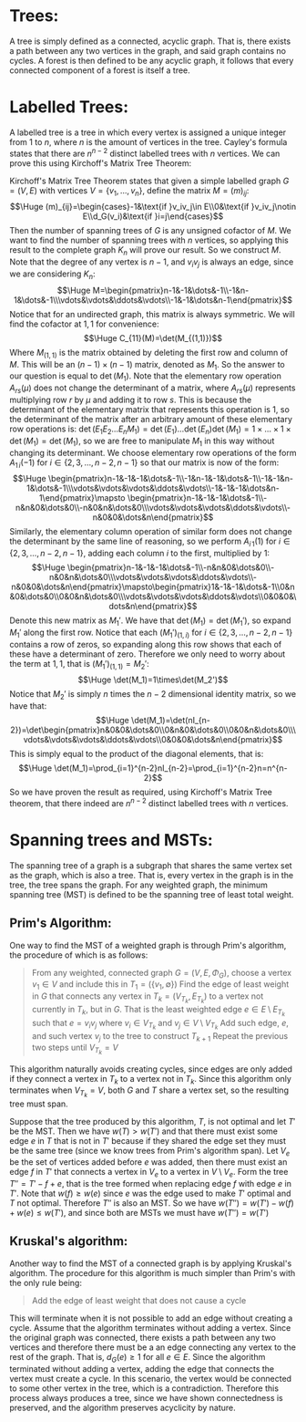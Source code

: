 # Trees:

A tree is simply defined as a connected, acyclic graph. That is, there exists a path between any two vertices in the graph, and said graph contains no cycles. A forest is then defined to be any acyclic graph, it follows that every connected component of a forest is itself a tree.

# Labelled Trees:

A labelled tree is a tree in which every vertex is assigned a unique integer from $1$ to $n$, where $n$ is the amount of vertices in the tree. Cayley's formula states that there are $n^{n-2}$ distinct labelled trees with $n$ vertices. We can prove this using Kirchoff's Matrix Tree Theorem:

Kirchoff's Matrix Tree Theorem states that given a simple labelled graph $G=(V,E)$ with vertices $V=\{v_1,\dots,v_n\}$, define the matrix $M=(m)_{ij}$:$$\Huge (m)_{ij}=\begin{cases}-1&\text{if }v_iv_j\in E\\0&\text{if }v_iv_j\notin E\\d_G(v_i)&\text{if }i=j\end{cases}$$Then the number of spanning trees of $G$ is any unsigned cofactor of $M$. We want to find the number of spanning trees with $n$ vertices, so applying this result to the complete graph $K_n$ will prove our result. So we construct $M$. Note that the degree of any vertex is $n-1$, and $v_iv_j$ is always an edge, since we are considering $K_n$:$$\Huge M=\begin{pmatrix}n-1&-1&\dots&-1\\-1&n-1&\dots&-1\\\vdots&\vdots&\ddots&\vdots\\-1&-1&\dots&n-1\end{pmatrix}$$Notice that for an undirected graph, this matrix is always symmetric. We will find the cofactor at $1,1$ for convenience:$$\Huge C_{11}(M)=\det(M_{(1,1)})$$Where $M_{(1,1)}$ is the matrix obtained by deleting the first row and column of $M$. This will be an $(n-1)\times(n-1)$ matrix, denoted as $M_1$. So the answer to our question is equal to $\det(M_1)$. Note that the elementary row operation $A_{rs}(\mu)$ does not change the determinant of a matrix, where $A_{rs}(\mu)$ represents multiplying row $r$ by $\mu$ and adding it to row $s$. This is because the determinant of the elementary matrix that represents this operation is $1$, so the determinant of the matrix after an arbitrary amount of these elementary row operations is: $\det(E_1E_2\dots E_nM_1)=\det(E_1)\dots\det(E_n)\det(M_1)=1\times\dots\times1\times\det(M_1)=\det(M_1)$, so we are free to manipulate $M_1$ in this way without changing its determinant. We choose elementary row operations of the form $A_{1\,i}(-1)$ for $i\in\{2,3,\dots,n-2,n-1\}$ so that our matrix is now of the form:
$$\Huge \begin{pmatrix}n-1&-1&-1&\dots&-1\\-1&n-1&-1&\dots&-1\\-1&-1&n-1&\dots&-1\\\vdots&\vdots&\vdots&\ddots&\vdots\\-1&-1&-1&\dots&n-1\end{pmatrix}\mapsto \begin{pmatrix}n-1&-1&-1&\dots&-1\\-n&n&0&\dots&0\\-n&0&n&\dots&0\\\vdots&\vdots&\vdots&\ddots&\vdots\\-n&0&0&\dots&n\end{pmatrix}$$
Similarly, the elementary column operation of similar form does not change the determinant by the same line of reasoning, so we perform $A_{i\,1}(1)$ for $i\in\{2,3,\dots,n-2,n-1\}$, adding each column $i$ to the first, multiplied by $1$:
$$\Huge \begin{pmatrix}n-1&-1&-1&\dots&-1\\-n&n&0&\dots&0\\-n&0&n&\dots&0\\\vdots&\vdots&\vdots&\ddots&\vdots\\-n&0&0&\dots&n\end{pmatrix}\mapsto\begin{pmatrix}1&-1&-1&\dots&-1\\0&n&0&\dots&0\\0&0&n&\dots&0\\\vdots&\vdots&\vdots&\ddots&\vdots\\0&0&0&\dots&n\end{pmatrix}$$
Denote this new matrix as $M_1'$. We have that $\det(M_1)=\det(M_1')$, so expand $M_1'$ along the first row. Notice that each $(M_1')_{(1,i)}$ for $i\in\{2,3,\dots,n-2,n-1\}$ contains a row of zeros, so expanding along this row shows that each of these have a determinant of zero. Therefore we only need to worry about the term at $1,1$, that is $(M_1')_{(1,1)}=M_2'$:$$\Huge \det(M_1)=1\times\det(M_2')$$Notice that $M_2'$ is simply $n$ times the $n-2$ dimensional identity matrix, so we have that:$$\Huge \det(M_1)=\det(nI_{n-2})=\det\begin{pmatrix}n&0&0&\dots&0\\0&n&0&\dots&0\\0&0&n&\dots&0\\\vdots&\vdots&\vdots&\ddots&\vdots\\0&0&0&\dots&n\end{pmatrix}$$This is simply equal to the product of the diagonal elements, that is:$$\Huge \det(M_1)=\prod_{i=1}^{n-2}nI_{n-2}=\prod_{i=1}^{n-2}n=n^{n-2}$$So we have proven the result as required, using Kirchoff's Matrix Tree theorem, that there indeed are $n^{n-2}$ distinct labelled trees with $n$ vertices.

# Spanning trees and MSTs:

The spanning tree of a graph is a subgraph that shares the same vertex set as the graph, which is also a tree. That is, every vertex in the graph is in the tree, the tree spans the graph. For any weighted graph, the minimum spanning tree (MST) is defined to be the spanning tree of least total weight. 

## Prim's Algorithm:
One way to find the MST of a weighted graph is through Prim's algorithm, the procedure of which is as follows:
> From any weighted, connected graph $G=(V,E,\Phi_G)$, choose a vertex $v_1\in V$ and include this in $T_1=(\{v_1,\emptyset\})$
> Find the edge of least weight in $G$ that connects any vertex in $T_k=(V_{T_k},E_{T_k})$ to a vertex not currently in $T_k$, but in $G$. That is the least weighted edge  $e\in E\setminus E_{T_k}$ such that $e=v_iv_j$ where $v_i\in V_{T_k}$ and $v_j\in V\setminus V_{T_k}$
> Add such edge, $e$, and such vertex $v_j$ to the tree to construct $T_{k+1}$
> Repeat the previous two steps until $V_{T_k}=V$

This algorithm naturally avoids creating cycles, since edges are only added if they connect a vertex in $T_k$ to a vertex not in $T_k$. Since this algorithm only terminates when $V_{T_k}=V$, both $G$ and $T$ share a vertex set, so the resulting tree must span.

Suppose that the tree produced by this algorithm, $T$, is not optimal and let $T'$ be the MST. Then we have $w(T)>w(T')$ and that there must exist some edge $e$ in $T$ that is not in $T'$ because if they shared the edge set they must be the same tree (since we know trees from Prim's algorithm span). Let $V_e$ be the set of vertices added before $e$ was added, then there must exist an edge $f$ in $T'$ that connects a vertex in $V_e$ to a vertex in $V\setminus V_e$. Form the tree $T''=T'-f+e$, that is the tree formed when replacing edge $f$ with edge $e$ in $T'$. Note that $w(f)\geq w(e)$ since $e$ was the edge used to make $T'$ optimal and $T$ not optimal. Therefore $T''$ is also an MST. So we have $w(T'')=w(T')-w(f)+w(e)\leq w(T')$, and since both are MSTs we must have $w(T'')=w(T')$

## Kruskal's algorithm:

Another way to find the MST of a connected graph is by applying Kruskal's algorithm. The procedure for this algorithm is much simpler than Prim's with the only rule being:
> Add the edge of least weight that does not cause a cycle

This will terminate when it is not possible to add an edge without creating a cycle. Assume that the algorithm terminates without adding a vertex. Since the original graph was connected, there exists a path between any two vertices and therefore there must be a an edge connecting any vertex to the rest of the graph. That is, $d_G(e)\geq1$ for all $e\in E$. Since the algorithm terminated without adding a vertex, adding the edge that connects the vertex must create a cycle. In this scenario, the vertex would be connected to some other vertex in the tree, which is a contradiction. Therefore this process always produces a tree, since we have shown connectedness is preserved, and the algorithm preserves acyclicity by nature.